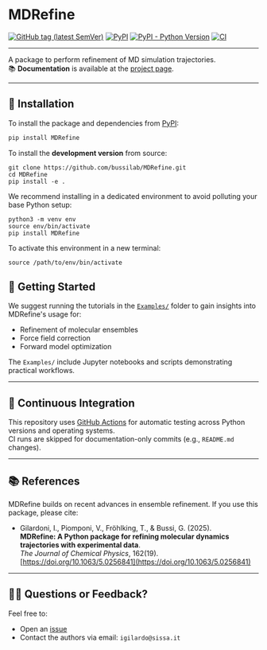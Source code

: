 # MDRefine

[![GitHub tag (latest SemVer)](https://img.shields.io/github/v/tag/bussilab/MDRefine)](https://github.com/bussilab/MDRefine/tags)
[![PyPI](https://img.shields.io/pypi/v/MDRefine)](https://pypi.org/project/MDRefine/)
[![PyPI - Python Version](https://img.shields.io/pypi/pyversions/MDRefine)](https://pypi.org/project/MDRefine/)
[![CI](https://github.com/bussilab/MDRefine/workflows/CI/badge.svg)](https://github.com/bussilab/MDRefine/actions?query=workflow%3ACI)

---

A package to perform refinement of MD simulation trajectories.  
📚 **Documentation** is available at the [project page](https://bussilab.github.io/doc-MDRefine/).

---

## 🚀 Installation

To install the package and dependencies from [PyPI](https://pypi.org/project/MDRefine/):

```bash
pip install MDRefine
```

To install the **development version** from source:

```
git clone https://github.com/bussilab/MDRefine.git
cd MDRefine
pip install -e .
```

We recommend installing in a dedicated environment to avoid polluting your base Python setup:

```
python3 -m venv env
source env/bin/activate
pip install MDRefine
```

To activate this environment in a new terminal:

```
source /path/to/env/bin/activate
```

## 📘 Getting Started

We suggest running the tutorials in the [`Examples/`](./Examples) folder to gain insights into MDRefine's usage for:

- Refinement of molecular ensembles  
- Force field correction  
- Forward model optimization  

The `Examples/` include Jupyter notebooks and scripts demonstrating practical workflows.

---

## 🧪 Continuous Integration

This repository uses [GitHub Actions](https://github.com/bussilab/MDRefine/actions) for automatic testing across Python versions and operating systems.  
CI runs are skipped for documentation-only commits (e.g., `README.md` changes).

---

## 📚 References

MDRefine builds on recent advances in ensemble refinement. If you use this package, please cite:

- Gilardoni, I., Piomponi, V., Fröhlking, T., & Bussi, G. (2025).  
  **MDRefine: A Python package for refining molecular dynamics trajectories with experimental data**.  
  *The Journal of Chemical Physics*, 162(19).  
  [https://doi.org/10.1063/5.0256841](https://doi.org/10.1063/5.0256841)

---

## 🙋‍♀️ Questions or Feedback?

Feel free to:

- Open an [issue](https://github.com/bussilab/MDRefine/issues)  
- Contact the authors via email: `igilardo@sissa.it`